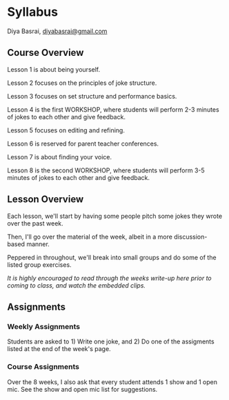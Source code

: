 # Syllabus

Diya Basrai, diyabasrai@gmail.com

## Course Overview

Lesson 1 is about being yourself. 

Lesson 2 focuses on the principles of joke structure. 

Lesson 3 focuses on set structure and performance basics. 

Lesson 4 is the first WORKSHOP, where students will perform 2-3 minutes of jokes to each other and give feedback. 

Lesson 5 focuses on editing and refining.

Lesson 6 is reserved for parent teacher conferences.

Lesson 7 is about finding your voice.

Lesson 8 is the second WORKSHOP, where students will perform 3-5 minutes of jokes to each other and give feedback.

## Lesson Overview

Each lesson, we'll start by having some people pitch some jokes they wrote over the past week.

Then, I'll go over the material of the week, albeit in a more discussion-based manner.

Peppered in throughout, we'll break into small groups and do some of the listed group exercises.

*It is highly encouraged to read through the weeks write-up here prior to coming to class, and watch the embedded clips.*

## Assignments

### Weekly Assignments 

Students are asked to 1) Write one joke, and 2) Do one of the assigments listed at the end of the week's page.

### Course Assignments

Over the 8 weeks, I also ask that every student attends 1 show and 1 open mic. See the show and open mic list for suggestions.
